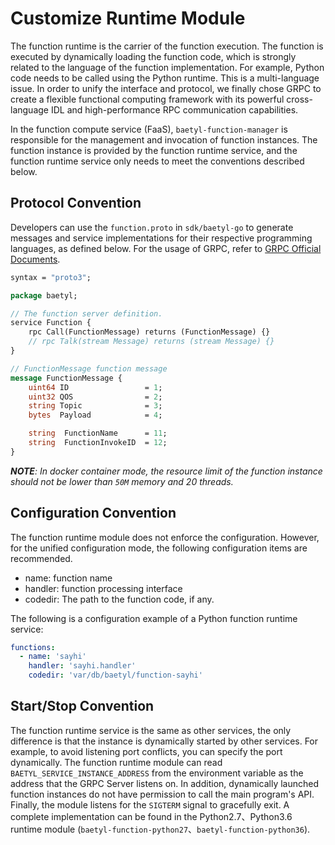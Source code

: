 # Customize Runtime Module

The function runtime is the carrier of the function execution. The function is executed by dynamically loading the function code, which is strongly related to the language of the function implementation. For example, Python code needs to be called using the Python runtime. This is a multi-language issue. In order to unify the interface and protocol, we finally chose GRPC to create a flexible functional computing framework with its powerful cross-language IDL and high-performance RPC communication capabilities.

In the function compute service (FaaS), `baetyl-function-manager` is responsible for the management and invocation of function instances. The function instance is provided by the function runtime service, and the function runtime service only needs to meet the conventions described below.

## Protocol Convention

Developers can use the `function.proto` in `sdk/baetyl-go` to generate messages and service implementations for their respective programming languages, as defined below. For the usage of GRPC, refer to [GRPC Official Documents](https://grpc.io/docs/quickstart/go.html).

```proto
syntax = "proto3";

package baetyl;

// The function server definition.
service Function {
    rpc Call(FunctionMessage) returns (FunctionMessage) {}
    // rpc Talk(stream Message) returns (stream Message) {}
}

// FunctionMessage function message
message FunctionMessage {
    uint64 ID                 = 1;
    uint32 QOS                = 2;
    string Topic              = 3;
    bytes  Payload            = 4;

    string  FunctionName      = 11;
    string  FunctionInvokeID  = 12;
}
```

_**NOTE**: In docker container mode, the resource limit of the function instance should not be lower than `50M` memory and 20 threads._

## Configuration Convention

The function runtime module does not enforce the configuration. However, for the unified configuration mode, the following configuration items are recommended.

- name: function name
- handler: function processing interface
- codedir: The path to the function code, if any.

The following is a configuration example of a Python function runtime service:

```yaml
functions:
  - name: 'sayhi'
    handler: 'sayhi.handler'
    codedir: 'var/db/baetyl/function-sayhi'
```

## Start/Stop Convention

The function runtime service is the same as other services, the only difference is that the instance is dynamically started by other services. For example, to avoid listening port conflicts, you can specify the port dynamically. The function runtime module can read `BAETYL_SERVICE_INSTANCE_ADDRESS` from the environment variable as the address that the GRPC Server listens on. In addition, dynamically launched function instances do not have permission to call the main program's API. Finally, the module listens for the `SIGTERM` signal to gracefully exit. A complete implementation can be found in the Python2.7、Python3.6 runtime module (`baetyl-function-python27`、`baetyl-function-python36`).